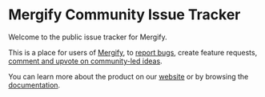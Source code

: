 Mergify Community Issue Tracker
===============================

Welcome to the public issue tracker for Mergify.

This is a place for users of [Mergify](https://mergify.com), to [report bugs](https://github.com/Mergifyio/mergify/issues/new),
create feature requests, [comment and upvote on community-led ideas](https://github.com/Mergifyio/mergify/discussions).

You can learn more about the product on our [website](https://mergify.com) or by browsing the [documentation](https://docs.mergify.com>).
